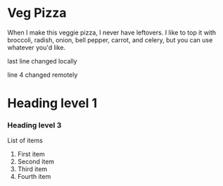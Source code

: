 # Veg Pizza
When I make this veggie pizza, I never have leftovers. 
I like to top it with broccoli, radish, onion, bell pepper, carrot, and celery, but you can use whatever you'd like.


last line changed locally


line 4 changed remotely

# Heading level 1

### Heading level 3



List of items
1. First item
2. Second item
3. Third item
4. Fourth item